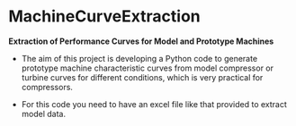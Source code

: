 # MachineCurveExtraction


**Extraction of Performance Curves for Model and Prototype Machines**
- The aim of this project is developing a Python code to generate prototype machine characteristic curves from model compressor or turbine curves for different conditions, which is very practical for compressors.

- For this code you need to have an excel file like that provided to extract model data.
